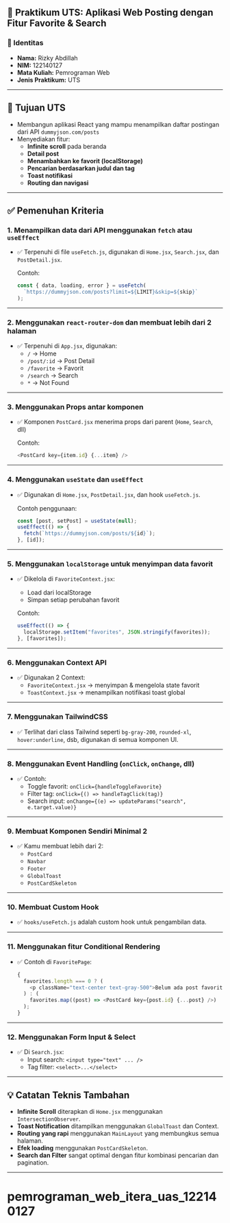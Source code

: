 ## 📝 Praktikum UTS: Aplikasi Web Posting dengan Fitur Favorite & Search

### 👤 Identitas

- **Nama:** Rizky Abdillah
- **NIM:** 122140127
- **Mata Kuliah:** Pemrograman Web
- **Jenis Praktikum:** UTS

---

## 🎯 Tujuan UTS

- Membangun aplikasi React yang mampu menampilkan daftar postingan dari API `dummyjson.com/posts`
- Menyediakan fitur:
  - **Infinite scroll** pada beranda
  - **Detail post**
  - **Menambahkan ke favorit (localStorage)**
  - **Pencarian berdasarkan judul dan tag**
  - **Toast notifikasi**
  - **Routing dan navigasi**

---

## ✅ Pemenuhan Kriteria

### 1. **Menampilkan data dari API menggunakan `fetch` atau `useEffect`**

- ✅ Terpenuhi di file `useFetch.js`, digunakan di `Home.jsx`, `Search.jsx`, dan `PostDetail.jsx`.

  Contoh:

  ```js
  const { data, loading, error } = useFetch(
    `https://dummyjson.com/posts?limit=${LIMIT}&skip=${skip}`
  );
  ```

---

### 2. **Menggunakan `react-router-dom` dan membuat lebih dari 2 halaman**

- ✅ Terpenuhi di `App.jsx`, digunakan:
  - `/` → Home
  - `/post/:id` → Post Detail
  - `/favorite` → Favorit
  - `/search` → Search
  - `*` → Not Found

---

### 3. **Menggunakan Props antar komponen**

- ✅ Komponen `PostCard.jsx` menerima props dari parent (`Home`, `Search`, dll)

  Contoh:

  ```js
  <PostCard key={item.id} {...item} />
  ```

---

### 4. **Menggunakan `useState` dan `useEffect`**

- ✅ Digunakan di `Home.jsx`, `PostDetail.jsx`, dan hook `useFetch.js`.

  Contoh penggunaan:

  ```js
  const [post, setPost] = useState(null);
  useEffect(() => {
    fetch(`https://dummyjson.com/posts/${id}`);
  }, [id]);
  ```

---

### 5. **Menggunakan `localStorage` untuk menyimpan data favorit**

- ✅ Dikelola di `FavoriteContext.jsx`:

  - Load dari localStorage
  - Simpan setiap perubahan favorit

  Contoh:

  ```js
  useEffect(() => {
    localStorage.setItem("favorites", JSON.stringify(favorites));
  }, [favorites]);
  ```

---

### 6. **Menggunakan Context API**

- ✅ Digunakan 2 Context:
  - `FavoriteContext.jsx` → menyimpan & mengelola state favorit
  - `ToastContext.jsx` → menampilkan notifikasi toast global

---

### 7. **Menggunakan TailwindCSS**

- ✅ Terlihat dari class Tailwind seperti `bg-gray-200`, `rounded-xl`, `hover:underline`, dsb, digunakan di semua komponen UI.

---

### 8. **Menggunakan Event Handling (`onClick`, `onChange`, dll)**

- ✅ Contoh:
  - Toggle favorit: `onClick={handleToggleFavorite}`
  - Filter tag: `onClick={() => handleTagClick(tag)}`
  - Search input: `onChange={(e) => updateParams("search", e.target.value)}`

---

### 9. **Membuat Komponen Sendiri Minimal 2**

- ✅ Kamu membuat lebih dari 2:
  - `PostCard`
  - `Navbar`
  - `Footer`
  - `GlobalToast`
  - `PostCardSkeleton`

---

### 10. **Membuat Custom Hook**

- ✅ `hooks/useFetch.js` adalah custom hook untuk pengambilan data.

---

### 11. **Menggunakan fitur Conditional Rendering**

- ✅ Contoh di `FavoritePage`:
  ```js
  {
    favorites.length === 0 ? (
      <p className="text-center text-gray-500">Belum ada post favorit.</p>
    ) : (
      favorites.map((post) => <PostCard key={post.id} {...post} />)
    );
  }
  ```

---

### 12. **Menggunakan Form Input & Select**

- ✅ Di `Search.jsx`:
  - Input search: `<input type="text" ... />`
  - Tag filter: `<select>...</select>`

---

## 💡 Catatan Teknis Tambahan

- **Infinite Scroll** diterapkan di `Home.jsx` menggunakan `IntersectionObserver`.
- **Toast Notification** ditampilkan menggunakan `GlobalToast` dan Context.
- **Routing yang rapi** menggunakan `MainLayout` yang membungkus semua halaman.
- **Efek loading** menggunakan `PostCardSkeleton`.
- **Search dan Filter** sangat optimal dengan fitur kombinasi pencarian dan pagination.

---
# pemrograman_web_itera_uas_122140127
